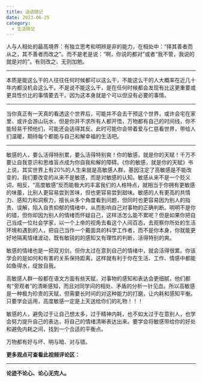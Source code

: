 ```yaml
---
title: 话语随记
date: 2023-06-25
category:
  - 生活随记
---
```




<!-- more -->

人与人相处的最高境界：有独立思考和明辨是非的能力，在相处中：“择其善者而从之，其不善者而改之”。而不是老是说：“啊，你说的都对”或者“我不管，我说的就是对的”。有则改之、无则加勉。

---

本质是能这么干的人往往任何时候都可以这么干，不能这么干的人大概率在近几十年内都没机会这么干。不是说不能这么干，是在任何时候都会发现有比这更重要或更具性价比的事情要去干。因为这本身就是个可以但没有必要的事情。

---

当你真正有一天真的看透这个世界后，可能并不会去干预这个世界，或许会宅在家里、或许会游山玩水，但是你并不求所有人都开悟，万物都有自己的时间线，你不能轻易干预他们，可能还会适得其反。此时可能你会带着爱与仁慈看世界，带给人们温暖，期待每个都能与自己和解幸福的生活吧。

---

敏感的人，要么活得特别累，要么活得特别爽！你的敏感，就是你的天赋！千万不要让自我意识和思维盲点成为你自我和解的障碍。《你的敏感，就是你的天赋》书上说，其实世界上有20%的人生来就是高敏感人群，基因注定了高敏感是不能改变的，我们要改变的从来不是敏感，而是对敏感的认知。敏感从来不是一个贬义词，相反，“高度敏感”反而能极大的丰富我们的人格特点，就相当于你拥有更敏感的味蕾，比别人更容易尝到苦味，但也更容易尝到甜味。敏感的人有更高的共情力、感知力和洞察力，擅长从多个角度看到问题，但同时也更容易因为别人的指责、误解，陷入自责抑郁的情绪中，从而影响自己对事物的正确判断。明明不是你的错，但你却因为别人的情绪而怀疑自己，这样活怎么能不累呢？但是如果你把自己当成一位社会学家，以一个上帝的视角去看这个人间百态，去观察你所处的生活环境和遇到的人，把自己当作一个戴面具的科学工作者，而不是你本身，你就能更好地隔离情绪波动，既有敏锐的的感知又有理性的判断，活得特别的爽。

敏感的情绪也是一把双刃剑，但你太过在意到自己的情绪中，就会活得很累。你该学会的是如何和有害的关系保持距离，这样就有利于你在生活、工作、情感中都能如鱼得水，绽放自我。

高敏感人群一般都在语文方面有些天赋，对事物的感知和表达会更细腻，他们都有“旁观者”的清晰感知，而且对同学间的相处、矛盾的分析一针见血。所以高敏感是一种极为珍贵的天赋，但需要长时间的对这种能力的打磨，让内耗和感知平衡。只要学会运用，高度敏感一定是上天送给你们的礼物！！！

敏感的人，避免过于让自己想太多，过于精神内耗，也不如太过于在意别人，也学会努力提升自己的表达，将自己的情绪清晰表达出来。要学会将敏感带给你的好处和避免内耗之间，找到一个合适的平衡点。

万物都有好与坏、明与暗、对与错。

**更多观点可查看此视频评论区：**

<BiliBili bvid="BV1hg4y1A7tg" />

---


**论迹不论心、论心无完人。**

